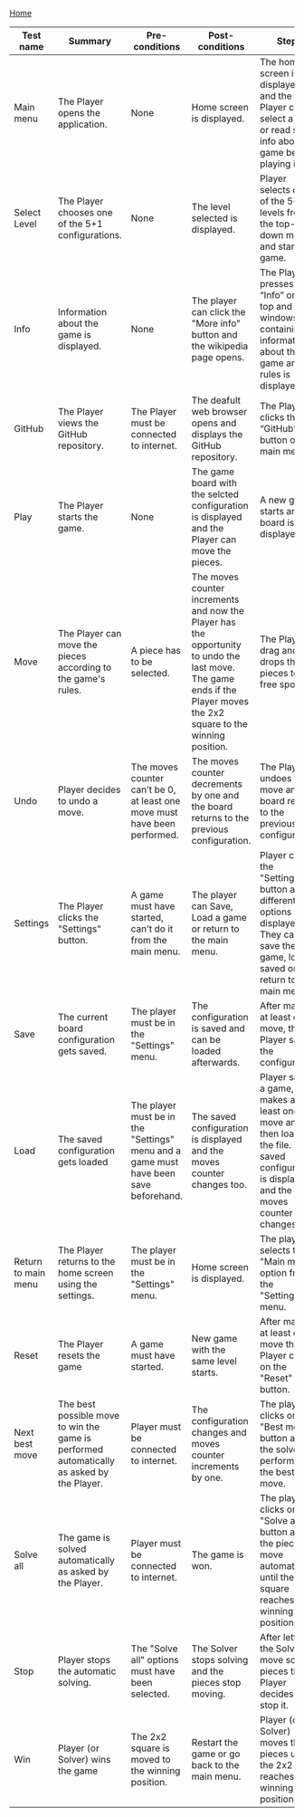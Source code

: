 [Home](../README.md)

| Test name           | Summary                                                                                   | Pre-conditions                                                                       | Post-conditions                                                                                                                                                      | Steps                                                                                                                                           | Result      | Status |
| ------------------- | ----------------------------------------------------------------------------------------- | ------------------------------------------------------------------------------------ | -------------------------------------------------------------------------------------------------------------------------------------------------------------------- | ----------------------------------------------------------------------------------------------------------------------------------------------- | ----------- | ------ |
| Main menu           | The Player opens the application.                                                         | None                                                                                 | Home screen is displayed.                                                                                                                                            | The home screen is displayed and the Player can select a level or read some info about the game before playing it.                              | As expected | Pass   |
| Select Level        | The Player chooses one of the 5+1 configurations.                                         | None                                                                                 | The level selected is displayed.                                                                                                                                     | Player selects one of the 5+1 levels from the top- down menu and starts the game.                                                               | As expected | Pass   |
| Info                | Information about the game is displayed.                                                  | None                                                                                 | The player can click the "More info" button and the wikipedia page opens.                                                                                            | The Player presses “Info” on the top and a windows containing information about the game and it's rules is displayed.                           | As expected | Pass   |
| GitHub              | The Player views the GitHub repository.                                                   | The Player must be connected to internet.                                            | The deafult web browser opens and displays the GitHub repository.                                                                                                    | The Player clicks the “GitHub” button on the main menu.                                                                                         | As expected |        |
| Play                | The Player starts the game.                                                               | None                                                                                 | The game board with the selcted configuration is displayed and the Player can move the pieces.                                                                       | A new game starts and the board is displayed.                                                                                                   | As expected | Pass   |
| Move                | The Player can move the pieces according to the game's rules.                             | A piece has to be selected.                                                          | The moves counter increments and now the Player has the opportunity to undo the last move. The game ends if the Player moves the 2x2 square to the winning position. | The Player drag and drops the pieces to the free spots.                                                                                         | As expected | Pass   |
| Undo                | Player decides to undo a move.                                                            | The moves counter can’t be 0, at least one move must have been performed.            | The moves counter decrements by one and the board returns to the previous configuration.                                                                             | The Player undoes the move and the board returns to the previous configuration.                                                                 | As expected | Pass   |
| Settings            | The Player clicks the "Settings" button.                                                  | A game must have started, can’t do it from the main menu.                            | The player can Save, Load a game or return to the main menu.                                                                                                         | Player clicks the "Settings" button and 3 different options are displayed. They can save the game, load a saved one or return to the main menu. | As expected | Pass   |
| Save                | The current board configuration gets saved.                                               | The player must be in the "Settings" menu.                                           | The configuration is saved and can be loaded afterwards.                                                                                                             | After making at least one move, the Player saves the configuration.                                                                             | As expected | Pass   |
| Load                | The saved configuration gets loaded                                                       | The player must be in the "Settings" menu and a game must have been save beforehand. | The saved configuration is displayed and the moves counter changes too.                                                                                              | Player saves a game, makes at least one move and then loads the file. The saved configuration is displayed and the moves counter changes too.   | As expected | Pass   |
| Return to main menu | The Player returns to the home screen using the settings.                                 | The player must be in the "Settings" menu.                                           | Home screen is displayed.                                                                                                                                            | The player selects the "Main menu" option from the "Settings" menu.                                                                             | As expected | Pass   |
| Reset               | The Player resets the game                                                                | A game must have started.                                                            | New game with the same level starts.                                                                                                                                 | After making at least one move the Player clicks on the "Reset" button.                                                                         | As expected | Pass   |
| Next best move      | The best possible move to win the game is performed automatically as asked by the Player. | Player must be connected to internet.                                                | The configuration changes and moves counter increments by one.                                                                                                       | The player clicks on the "Best move" button and the solver performes the best move.                                                             | As expected | Pass   |
| Solve all           | The game is solved automatically as asked by the Player.                                  | Player must be connected to internet.                                                | The game is won.                                                                                                                                                     | The player clicks on the "Solve all" button and the pieces move automatically until the 2x2 square reaches the winning position.                | As expected | Pass   |
| Stop                | Player stops the automatic solving.                                                       | The "Solve all" options must have been selected.                                     | The Solver stops solving and the pieces stop moving.                                                                                                                 | After letting the Solver move some pieces the Player decides to stop it.                                                                        | As expected | Pass   |
| Win                 | Player (or Solver) wins the game                                                          | The 2x2 square is moved to the winning position.                                     | Restart the game or go back to the main menu.                                                                                                                        | Player (or Solver) moves the pieces until the 2x2 reaches the winning position.                                                                 | As expected | Pass   |
